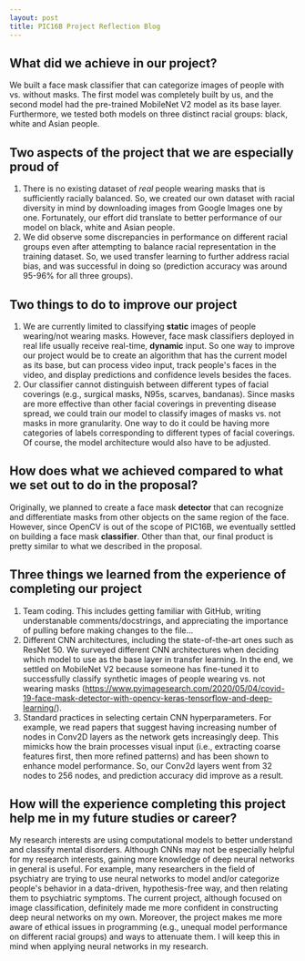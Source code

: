 ```yaml
---
layout: post
title: PIC16B Project Reflection Blog
---
```



## What did we achieve in our project?
We built a face mask classifier that can categorize images of people with vs. without masks. The first model was completely built by us, and the second model had the pre-trained MobileNet V2 model as its base layer. Furthermore, we tested both models on three distinct racial groups: black, white and Asian people. 

## Two aspects of the project that we are especially proud of
1. There is no existing dataset of *real* people wearing masks that is sufficiently racially balanced. So, we created our own dataset with racial diversity in mind by downloading images from Google Images one by one. Fortunately, our effort did translate to better performance of our model on black, white and Asian people. 
2. We did observe some discrepancies in performance on different racial groups even after attempting to balance racial representation in the training dataset. So, we used transfer learning to further address racial bias, and was successful in doing so (prediction accuracy was around 95-96% for all three groups).

## Two things to do to improve our project
1. We are currently limited to classifying **static** images of people wearing/not wearing masks. However, face mask classifiers deployed in real life usually receive real-time, **dynamic** input. So one way to improve our project would be to create an algorithm that has the current model as its base, but can process video input, track people's faces in the video, and display predictions and confidence levels besides the faces.
2. Our classifier cannot distinguish between different types of facial coverings (e.g., surgical masks, N95s, scarves, bandanas). Since masks are more effective than other facial coverings in preventing disease spread, we could train our model to classify images of masks vs. not masks in more granularity. One way to do it could be having more categories of labels corresponding to different types of facial coverings. Of course, the model architecture would also have to be adjusted.

## How does what we achieved compared to what we set out to do in the proposal?
Originally, we planned to create a face mask **detector** that can recognize and differentiate masks from other objects on the same region of the face. However, since OpenCV is out of the scope of PIC16B, we eventually settled on building a face mask **classifier**. Other than that, our final product is pretty similar to what we described in the proposal.

## Three things we learned from the experience of completing our project
1. Team coding. This includes getting familiar with GitHub, writing understanable comments/docstrings, and appreciating the importance of pulling before making changes to the file...
2. Different CNN architectures, including the state-of-the-art ones such as ResNet 50. We surveyed different CNN architectures when deciding which model to use as the base layer in transfer learning. In the end, we settled on MobileNet V2 because someone has fine-tuned it to successfully classify synthetic images of people wearing vs. not wearing masks (https://www.pyimagesearch.com/2020/05/04/covid-19-face-mask-detector-with-opencv-keras-tensorflow-and-deep-learning/). 
3. Standard practices in selecting certain CNN hyperparameters. For example, we read papers that suggest having increasing number of nodes in Conv2D layers as the network gets increasingly deep. This mimicks how the brain processes visual input (i.e., extracting coarse features first, then more refined patterns) and has been shown to enhance model performance. So, our Conv2d layers went from 32 nodes to 256 nodes, and prediction accuracy did improve as a result. 

## How will the experience completing this project help me in my future studies or career?
My research interests are using computational models to better understand and classify mental disorders. Although CNNs may not be especially helpful for my research interests, gaining more knowledge of deep neural networks in general is useful. For example, many researchers in the field of psychiatry are trying to use neural networks to model and/or categorize people's behavior in a data-driven, hypothesis-free way, and then relating them to psychiatric symptoms. The current project, although focused on image classification, definitely made me more confident in constructing deep neural networks on my own. Moreover, the project makes me more aware of ethical issues in programming (e.g., unequal model performance on different racial groups) and ways to attenuate them. I will keep this in mind when applying neural networks in my research.



